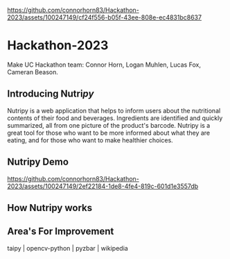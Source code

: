 
https://github.com/connorhorn83/Hackathon-2023/assets/100247149/cf24f556-b05f-43ee-808e-ec4831bc8637
# Hackathon-2023
Make UC Hackathon team: Connor Horn, Logan Muhlen, Lucas Fox, Cameran Beason.

## Introducing Nutri*py*
Nutripy is a web application that helps to inform users about the nutritional contents of their food and beverages. Ingredients are identified and quickly summarized, all from one picture of the product's barcode. Nutripy is a great tool for those who want to be more informed about what they are eating, and for those who want to make healthier choices.

## Nutripy Demo
https://github.com/connorhorn83/Hackathon-2023/assets/100247149/2ef22184-1de8-4fe4-819c-601d1e3557db

## How Nutripy works


## Area's For Improvement


taipy | opencv-python | pyzbar | wikipedia
